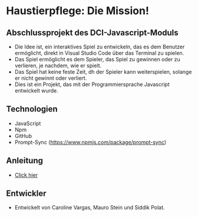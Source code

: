 # Haustierpflege: Die Mission!  

## Abschlussprojekt des DCI-Javascript-Moduls
* Die Idee ist, ein interaktives Spiel zu entwickeln, das es dem Benutzer ermöglicht, direkt in Visual Studio Code über das Terminal zu spielen.
* Das Spiel ermöglicht es dem Spieler, das Spiel zu gewinnen oder zu verlieren, je nachdem, wie er spielt.
* Das Spiel hat keine feste Zeit, dh der Spieler kann weiterspielen, solange er nicht gewinnt oder verliert.
* Dies ist ein Projekt, das mit der Programmiersprache Javascript entwickelt wurde.

## Technologien
* JavaScript
* Npm
* GitHub
* Prompt-Sync (https://www.npmjs.com/package/prompt-sync)

## Anleitung
* [Click hier](Anleitung.md)

## Entwickler
* Entwickelt von Caroline Vargas, Mauro Stein und Siddik Polat.

